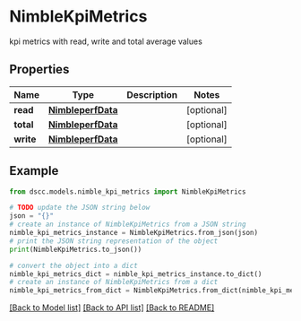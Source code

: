 # NimbleKpiMetrics

kpi metrics with read, write and total average values

## Properties

Name | Type | Description | Notes
------------ | ------------- | ------------- | -------------
**read** | [**NimbleperfData**](NimbleperfData.md) |  | [optional] 
**total** | [**NimbleperfData**](NimbleperfData.md) |  | [optional] 
**write** | [**NimbleperfData**](NimbleperfData.md) |  | [optional] 

## Example

```python
from dscc.models.nimble_kpi_metrics import NimbleKpiMetrics

# TODO update the JSON string below
json = "{}"
# create an instance of NimbleKpiMetrics from a JSON string
nimble_kpi_metrics_instance = NimbleKpiMetrics.from_json(json)
# print the JSON string representation of the object
print(NimbleKpiMetrics.to_json())

# convert the object into a dict
nimble_kpi_metrics_dict = nimble_kpi_metrics_instance.to_dict()
# create an instance of NimbleKpiMetrics from a dict
nimble_kpi_metrics_from_dict = NimbleKpiMetrics.from_dict(nimble_kpi_metrics_dict)
```
[[Back to Model list]](../README.md#documentation-for-models) [[Back to API list]](../README.md#documentation-for-api-endpoints) [[Back to README]](../README.md)


